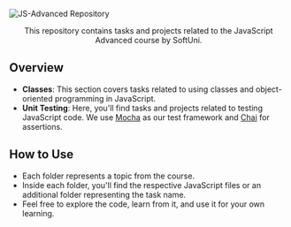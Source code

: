 ![JS-Advanced Repository](https://via.placeholder.com/800x100/FFA500/000000?text=JS-Advanced+Repository)

<div align="center">
    <p>This repository contains tasks and projects related to the JavaScript Advanced course by SoftUni.</p>
</div>



## Overview
- **Classes**: This section covers tasks related to using classes and object-oriented programming in JavaScript.
- **Unit Testing**: Here, you'll find tasks and projects related to testing JavaScript code. We use [Mocha](https://mochajs.org/) as our test framework and [Chai](https://www.chaijs.com/) for assertions.

## How to Use 
- Each folder represents a topic from the course.
- Inside each folder, you'll find the respective JavaScript files or an additional folder representing the task name.
- Feel free to explore the code, learn from it, and use it for your own learning.


